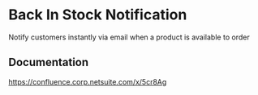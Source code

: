 # Back In Stock Notification
Notify customers instantly via email when a product is available to order

## Documentation

https://confluence.corp.netsuite.com/x/5cr8Ag
